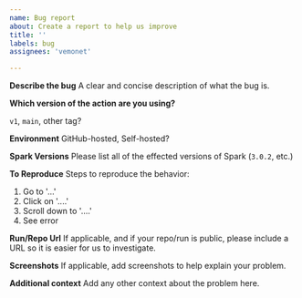 ```yaml
---
name: Bug report
about: Create a report to help us improve
title: ''
labels: bug
assignees: 'vemonet'

---
```


**Describe the bug**
A clear and concise description of what the bug is.

**Which version of the action are you using?**

`v1`, `main`, other tag?

**Environment**
GitHub-hosted, Self-hosted?

**Spark Versions**
Please list all of the effected versions of Spark (`3.0.2`, etc.)

**To Reproduce**
Steps to reproduce the behavior:
1. Go to '...'
2. Click on '....'
3. Scroll down to '....'
4. See error

**Run/Repo Url**
If applicable, and if your repo/run is public, please include a URL so it is easier for us to investigate.

**Screenshots**
If applicable, add screenshots to help explain your problem.

**Additional context**
Add any other context about the problem here.
